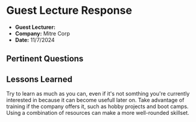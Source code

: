 # Guest Lecture Response
* **Guest Lecturer:** 
* **Company:** Mitre Corp
* **Date:** 11/7/2024

## Pertinent Questions


## Lessons Learned

Try to learn as much as you can, even if it's not somthing you're currently interested in because it can become usefull later on. 
Take advantage of training if the company offers it, such as hobby projects and boot camps. Using a combination of resources can make a more well-rounded skillset. 
